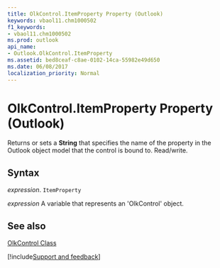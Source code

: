 ```yaml
---
title: OlkControl.ItemProperty Property (Outlook)
keywords: vbaol11.chm1000502
f1_keywords:
- vbaol11.chm1000502
ms.prod: outlook
api_name:
- Outlook.OlkControl.ItemProperty
ms.assetid: bed8ceaf-c8ae-0102-14ca-55982e49d650
ms.date: 06/08/2017
localization_priority: Normal
---
```



# OlkControl.ItemProperty Property (Outlook)

Returns or sets a  **String** that specifies the name of the property in the Outlook object model that the control is bound to. Read/write.


## Syntax

_expression_. `ItemProperty`

_expression_ A variable that represents an 'OlkControl' object.


## See also


[OlkControl Class](Outlook.olkcontrol.md)

[!include[Support and feedback](~/includes/feedback-boilerplate.md)]